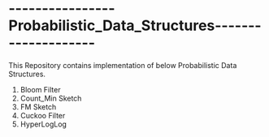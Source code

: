 <h1>----------------Probabilistic_Data_Structures--------------------</h1>
This Repository contains implementation of below Probabilistic Data Structures.
<ol>
	<li> Bloom Filter</li>
	<li> Count_Min Sketch </li>
	<li> FM Sketch</li>
	<li> Cuckoo Filter</li>
	<li> HyperLogLog</li>
</ol>
